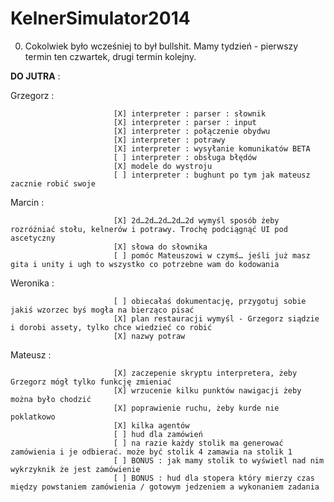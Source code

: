 ﻿KelnerSimulator2014
===================

0. Cokolwiek było wcześniej to był bullshit. Mamy tydzień - pierwszy termin ten czwartek, drugi termin kolejny.
 
**DO JUTRA** :  

Grzegorz :   

                           [X] interpreter : parser : słownik
                           [X] interpreter : parser : input
                           [X] interpreter : połączenie obydwu
                           [X] interpreter : potrawy
                           [X] interpreter : wysyłanie komunikatów BETA
                           [ ] interpreter : obsługa błędów
                           [X] modele do wystroju  
                           [ ] interpreter : bughunt po tym jak mateusz zacznie robić swoje
                           
Marcin :  

                           [X] 2d…2d…2d…2d…2d wymyśl sposób żeby rozróżniać stołu, kelnerów i potrawy. Trochę podciągnąć UI pod ascetyczny  
                           [X] słowa do słownika  
                           [ ] pomóc Mateuszowi w czymś… jeśli już masz gita i unity i ugh to wszystko co potrzebne wam do kodowania  

Weronika :  

                           [ ] obiecałaś dokumentację, przygotuj sobie jakiś wzorzec byś mogła na bierząco pisać  
                           [X] plan restauracji wymyśl - Grzegorz siądzie i dorobi assety, tylko chce wiedzieć co robić
                           [X] nazwy potraw
Mateusz :  

                           [X] zaczepenie skryptu interpretera, żeby Grzegorz mógł tylko funkcję zmieniać  
                           [X] wrzucenie kilku punktów nawigacji żeby można było chodzić
                           [X] poprawienie ruchu, żeby kurde nie poklatkowo
                           [X] kilka agentów
                           [ ] hud dla zamówień  
                           [ ] na razie każdy stolik ma generować zamówienia i je odbierać. może być stolik 4 zamawia na stolik 1
                           [ ] BONUS : jak mamy stolik to wyświetl nad nim wykrzyknik że jest zamówienie
                           [ ] BONUS : hud dla stopera który mierzy czas między powstaniem zamówienia / gotowym jedzeniem a wykonaniem zadania 

